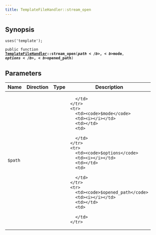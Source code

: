 ```yaml
---
title: TemplateFileHandler::stream_open
---
```


## Synopsis

<code>uses('template');</code>

<code>public function <b><a href="TemplateFileHandler">TemplateFileHandler</a>::stream_open</b>(<b>$path</b>, <b>$mode</b>, <b>$options</b>, <b>$opened_path</b>)</code>

## Parameters

<table>
  <thead>
    <tr>
      <th>Name</th>
      <th>Direction</th>
      <th>Type</th>
      <th>Description</th>
    </tr>
  </thead>
  <tbody>
    <tr>
      <td><code>$path</code>
      <td><i></i></td>
      <td></td>
      <td>

      </td>
    </tr>
    <tr>
      <td><code>$mode</code>
      <td><i></i></td>
      <td></td>
      <td>

      </td>
    </tr>
    <tr>
      <td><code>$options</code>
      <td><i></i></td>
      <td></td>
      <td>

      </td>
    </tr>
    <tr>
      <td><code>$opened_path</code>
      <td><i></i></td>
      <td></td>
      <td>

      </td>
    </tr>
  </tbody>
</table>

